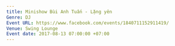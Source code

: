 ```yaml
---
title: Minishow Bùi Anh Tuấn - Lặng yên
Genre: DJ
Event URL: https://www.facebook.com/events/1840711152911419/
Venue: Swing Lounge
Event date: 2017-08-13 07:00:00 +07:00
---
```


